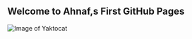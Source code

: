 ## Welcome to Ahnaf,s First GitHub Pages

![Image of Yaktocat](https://octodex.github.com/images/yaktocat.png)

